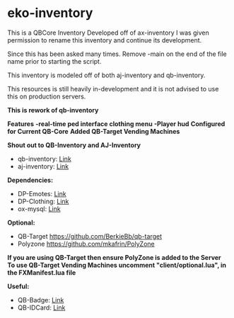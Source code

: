# eko-inventory
This is a QBCore Inventory Developed off of ax-inventory
I was given permission to rename this inventory and continue its development.

Since this has been asked many times. Remove -main on the end of the file name prior to starting the script. 

This inventory is modeled off of both aj-inventory and qb-inventory.

This resources is still heavily in-development and it is not advised to use this on production servers. 

**This is rework of qb-inventory**

**Features**
**-real-time ped interface clothing menu**
**-Player hud**
**Configured for Current QB-Core**
**Added QB-Target Vending Machines**

**Shout out to QB-Inventory and AJ-Inventory**
- qb-inventory: <a href="https://github.com/qbcore-framework/qb-inventory">Link</a>
- aj-inventory: <a href="https://github.com/ihyajb/aj-inventory">Link</a>
	
**Dependencies:**
- DP-Emotes: <a href="https://github.com/andristum/dpemotes">Link</a>
- DP-Clothing: <a href="https://github.com/andristum/dpclothing">Link</a>
- ox-mysql: <a href="https://github.com/overextended/oxmysql">Link</a>

**Optional:**
- QB-Target https://github.com/BerkieBb/qb-target
- Polyzone https://github.com/mkafrin/PolyZone

**If you are using QB-Target then ensure PolyZone is added to the Server**
**To use QB-Target Vending Machines uncomment "client/optional.lua", in the FXManifest.lua file**

**Useful:** 
- QB-Badge: <a href="https://github.com/DOSE-420/qb-policebadge">Link</a> 
- QB-IDCard: <a href="https://github.com/alp1x/qb-idcard">Link</a>
